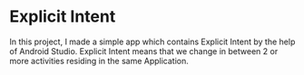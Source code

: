 # Explicit Intent
In this project, I made a simple app which contains Explicit Intent by the help of Android Studio.
Explicit Intent means that we change in between 2 or more activities residing in the same Application.
